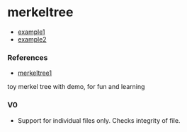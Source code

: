 # merkeltree

- [example1](https://github.com/sangeeths/merkle-tree)
- [example2](https://github.com/JaeDukSeo/Simple-Merkle-Tree-in-Python)

### References
- [merkeltree1](https://brilliant.org/wiki/merkle-tree/)

toy merkel tree with demo, for fun and learning

### V0
- Support for individual files only. Checks integrity of file.
